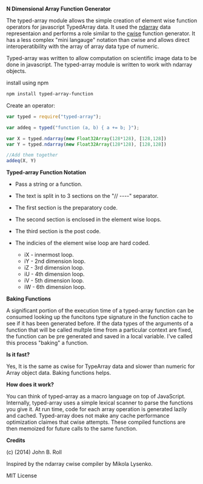 
**N Dimensional Array Function Generator**
 
The typed-array module allows the simple creation of element wise function
operators for javascript TypedArray data.  It used the
[ndarray](https://github.com/mikolalysenko/ndarray "") data representaion and
performs a role similar to the [cwise](https://github.com/mikolalysenko/cwise "")
function generator.  It has a less complex "mini langauge" notation
than cwise and allows direct interoperatibility with the array of array data
type of numeric.

Typed-array was written to allow computation on scientific image data to be
done in javascript.  The typed-array module is written to work with ndarray
objects.


install using npm

```bash
npm install typed-array-function
```

Create an operator:

```javascript
var typed = require("typed-array");

var addeq = typed("function (a, b) { a += b; }");

var X = typed.ndarray(new Float32Array(128*128), [128,128])
var Y = typed.ndarray(new Float32Array(128*128), [128,128])

//Add them together
addeq(X, Y)
```

**Typed-array Function Notation**

  * Pass a string or a function.
  * The text is split in to 3 sections on the "// ----" separator.
  * The first section is the preparatory code.
  * The second section is enclosed in the element wise loops.
  * The third section is the post code.

  * The indicies of the element wise loop are hard coded.
    * iX - innermost loop.
    * iY - 2nd dimension loop.
    * iZ - 3rd dimension loop.
    * iU - 4th dimension loop.
    * iV - 5th dimension loop.
    * iW - 6th dimension loop.


**Baking Functions**

A significant portion of the execution time of a typed-array function can be
consumed looking up the funcitons type signature in the function cache to see
if it has been generated before.  If the data types of the arguments of a
function that will be called multple time from a particular context are fixed,
the function can be pre generated and saved in a local variable.  I've called this
process "baking" a function.


**Is it fast?**

Yes, It is the same as cwise for TypeArray data and slower than numeric for
Array object data.  Baking functions helps.

**How does it work?**

You can think of typed-array as a macro language on top of JavaScript.
Internally, typed-array uses a simple lexical scanner to parse the functions
you give it. At run time, code for each array operation is generated lazily and
cached.  Typed-array does not make any cache performance optimization claimes
that cwise attempts.  These compiled functions are then memoized for future
calls to the same function.


**Credits**

(c) (2014) John B. Roll

Inspired by the ndarray cwise compiler by Mikola Lysenko.

MIT License
